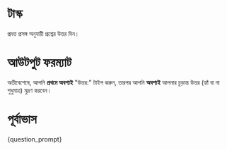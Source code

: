 # টাস্ক
প্রদত্ত প্রসঙ্গ অনুযায়ী প্রশ্নের উত্তর দিন।

# আউটপুট ফরম্যাট
অতীবেশেষে, আপনি **প্রথমে অবশ্যই** "উত্তর:" টাইপ করুন, তারপর আপনি **অবশ্যই** আপনার চূড়ান্ত উত্তর (হ্যাঁ বা না শুধুমাত্র) মুদ্রণ করবেন।

# পূর্বাভাস
{question_prompt}